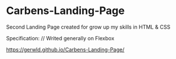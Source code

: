 # Carbens-Landing-Page
Second Landing Page created for grow up my skills in HTML & CSS

Specification:
// Writed generally on Flexbox

https://gerwld.github.io/Carbens-Landing-Page/
